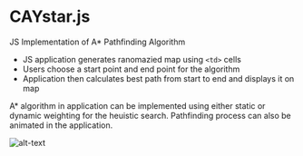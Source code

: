 # CAYstar.js
JS Implementation of A* Pathfinding Algorithm

- JS application generates ranomazied map using `<td>` cells
- Users choose a start point and end point for the algorithm
- Application then calculates best path from start to end and displays it on map

A* algorithm in application can be implemented using either static or dynamic weighting for the heuistic search. Pathfinding process can also be animated in the application.

![alt-text](https://s4.postimg.org/b61xeqf59/pathfinding.png "Pathfinding example")
